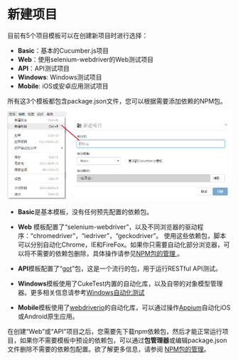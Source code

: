 # 新建项目

目前有5个项目模板可以在创建新项目时进行选择：

* **Basic**：基本的Cucumber.js项目
* **Web**：使用selenium-webdriver的Web测试项目
* **API**：API测试项目
* **Windows**: Windows测试项目
* **Mobile**: iOS或安卓应用测试项目

所有这3个模板都包含package.json文件，您可以根据需要添加依赖的NPM包。

![](assets/new_project.png)

* **Basic**是基本模板，没有任何预先配置的依赖包。 

* **Web** 模板配置了“selenium-webdriver”，以及不同浏览器的驱动程序：“chromedriver”，“iedriver”，“geckodriver”。 使用这些依赖包，脚本可以分别自动化Chrome，IE和FireFox。如果你只需要自动化部分浏览器，可以将不需要的依赖包删除，具体操作请参见[NPM包的管理
](/codes/packages.md)。

* **API**模板配置了“[got](https://www.npmjs.com/package/got)”包，这是一个流行的包，用于运行RESTful API测试。

* **Windows**模板使用了CukeTest内置的自动化库，以及自带的对象模型管理器。更多相关信息请参考[Windows自动化测试](/misc/win_auto.md)

* **Mobile**模板使用了[webdriverio](https://www.npmjs.com/package/webdriverio)的自动化库，可以通过操作[Appium](http://appium.io/)自动化iOS或Android原生应用。

在创建“Web”或“API”项目之后，您需要先下载npm依赖包，然后才能正常运行项目，如果你不需要模板中预设的依赖包，可以通过**包管理器**或编辑package.json文件删除不需要的依赖包配置。欲了解更多信息，请参阅 [NPM包的管理](/codes/packages.md)。